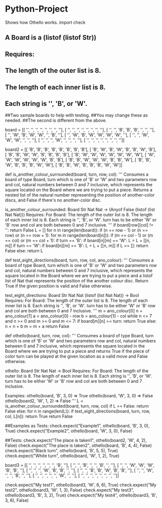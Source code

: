 # Python-Project
Shows how Othello works.
import check

## A Board is a (listof (listof Str))
## Requires:
##   The length of the outer list is 8.
##   The length of each inner list is 8.
##   Each string is '', 'B', or 'W'.


##Two sample boards to help with testing.
##You may change these as needed.
##The second is different from the above.

board = [[ '',  '',  '',  '',  '',  '',  '',  ''],
         [ '',  '',  '',  '',  '',  '',  '',  ''],
         [ '',  '', 'B', 'B', 'B',  '',  '',  ''],
         [ '', 'W', 'B', 'W', 'W',  '', 'B',  ''],
         [ '', 'W', 'B', 'W', 'W', 'W', 'W',  ''],
         [ '',  '', 'W', 'W', 'W',  '',  '',  ''],
         [ '',  '',  '', 'W',  '',  '',  '',  ''],
         [ '',  '',  '',  '',  '',  '',  '',  '']]
         
board2 = [[ 'B', 'B', 'B', 'B', 'B', 'B', 'B', 'B'],
          [ 'B', 'W', 'B', 'W', 'B', 'B', 'W', 'B'],
          [ 'B', 'B', 'W', 'W', 'B', 'B', 'B', 'B'],
          [ 'B', 'W', 'W', 'W', 'W', 'W', 'W', 'W'],
          [ 'W', 'W', 'W', 'W', 'W', 'W', 'B', 'B'],
          [ 'B', 'B', 'W', 'W', 'W', 'B', 'B', 'W'],
          [ 'B', 'B', 'W', 'B', 'B', 'B', 'W', 'W'],
          [ 'B', 'B', 'W', 'B', 'B', 'B', 'W', 'W']]


def is_another_colour_surrounded(board, turn, row, col):
  '''
  Consumes a board of type Board,  turn which is one of 'B' or 'W' 
  and two parameters row and col, natural numbers between 0 and 7 inclusive,
  which represents the square located on the Board where we are trying to put a piece.
  Returns a nested list of the natural number representing the position of another-color
  discs, and False if there's no another-color disc.
  
  is_another_colour_surrounded: Board Str Nat Nat -> (Anyof False (listof (list Nat Nat)))
  Requires:
  For Board: The length of the outer list is 8.
             The length of each inner list is 8.
             Each string is '', 'B', or 'W'.
  turn has to be either 'W' or 'B'
  row and col are both between 0 and 7 inclusive.
  '''
  if board[row][col] != '':
    return False
  L = []
  for n in range(len(board)):
    if (n == row - 1) or (n == row) or (n == row + 1):
      for m in range(len(board[n])):
        if (m == col - 1) or (m == col) or (m == col + 1):
          if turn == 'B':
            if board[n][m] == 'W':
              L = L + [[n, m]]
          if turn == 'W':
            if board[n][m] == 'B':
              L = L + [[n, m]]
  if L == []:
    return False
  else:
    return L

def test_eight_directions(board, turn, row, col, ano_colour):
  '''
  Consumes a board of type Board, turn which is one of 'B' or 'W' 
  and two parameters row and col, natural numbers between 0 and 7 inclusive,
  which represents the square located in the Board where we are trying to
  put a piece and a listof list of Nat that represents the position of the 
  another colour disc. Return True if the given position is valid and False otherwise.
  
  test_eight_directions: Board Str Nat Nat (listof (list Nat Nat)) -> Bool
  Requires:
  For Board: The length of the outer list is 8.
             The length of each inner list is 8.
             Each string is '', 'B', or 'W'.
  turn has to be either 'W' or 'B'
  row and col are both between 0 and 7 inclusive.
  '''
  m = ano_colour[0]
  n = ano_colour[1]
  a = ano_colour[0] - row
  b = ano_colour[1] - col
  while n <= 7 and n >= 0 and m >= 0 and m <= 7:
    if board[m][n] == turn:
      return True
    else:
      n = n + b
      m = m + a
  return False

def othello(board, turn, row, col):
  '''
  Consumes a board of type Board, turn which is one of 'B' or 'W' and 
  two parameters row and col, natural numbers between 0 and 7 inclusive, 
  which represents the square located in the Board where we are trying 
  to put a piece and returns True if the piece of color turn can be played 
  at the given location as a valid move and False otherwise.
  
  othello: Board Str Nat Nat -> Bool
  Requires:
  For Board: The length of the outer list is 8.
             The length of each inner list is 8.
             Each string is '', 'B', or 'W'.
  turn has to be either 'W' or 'B'
  row and col are both between 0 and 7 inclusive.
  
  Examples:
  othello(board, 'B', 3, 0) => True
  othello(board, 'W', 3, 0) => False
  othello(board2, 'W', 1, 2) => False
  '''
  L = is_another_colour_surrounded(board, turn, row, col)
  if L == False:
    return False
  else:
    for n in range(len(L)):
      if test_eight_directions(board, turn, row, col, L[n]):
        return True
    return False

##Examples as Tests:
check.expect("Example1", othello(board, 'B', 3, 0), True)
check.expect("Example2", othello(board, 'W', 3, 0), False)

##Tests:
check.expect("The place is taken1", othello(board2, 'W', 4, 2), False)
check.expect("The place is taken2", othello(board, 'B', 4, 4), False)
check.expect("Black turn", othello(board, 'B', 5, 5), True)
check.expect("White turn", othello(board, 'W', 1, 2), True)

 
board3 = [[ '', '', '', '', '', '', 'B', ''],
          [ '', '', 'B', '', '', 'B', '', ''],
          [ '', '', 'W', 'W', 'W', 'B', 'B', ''],
          [ '', '', '', 'W', 'B', 'B', '', ''],
          [ '', '', 'B', 'B', 'W', 'B', 'B', ''],
          [ '', '', 'W', '', '', 'B', '', ''],
          [ '', '', '', '', '', 'W', '', ''],
          [ '', '', '', '', '', '', '', '']] 
          
check.expect("My test1", othello(board3, 'W', 6, 6), True)
check.expect("My test2", othello(board3, 'W', 1, 3), False)
check.expect("My test3", othello(board3, 'B', 3, 2), True)
check.expect("My test4", othello(board3, 'B', 3, 6), False)
